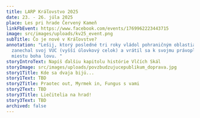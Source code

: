 ```yaml
---
title: LARP Kráľovstvo 2025
date: 23. - 26. júla 2025
place: Les pri hrade Červený Kameň
linkFbEvent: https://www.facebook.com/events/1769962223443715
image: src/images/uploads/kv25_event.png
subTitle: Čo je nové v Kráľovstve?
annotation: "Lešij, ktorý posledné tri roky vládol pohraničným oblastiam,
  zanechal svoj VÚC (vyšší úlovkový celok) a vrátil sa k svojmu právoplatnému
  miestu boha lovu. "
storyIntroText: Napíš ďalšiu kapitolu histórie Vlčích Skál
storyImage: src/images/uploads/povzbudzujucepublikum_doprava.jpg
story1Title: Kde sa dvaja bijú...
story1Text: TBD
story2Title: Praotec out, Myrmek in, Fungus s vami
story2Text: TBD
story3Title: Liečitelia na hrad!
story3Text: TBD
archived: false
---
```

